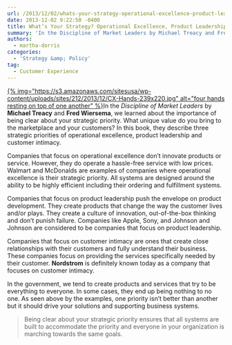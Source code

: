 ```yaml
---
url: /2013/12/02/whats-your-strategy-operational-excellence-product-leadership-or-customer-intimacy/
date: 2013-12-02 9:22:50 -0400
title: What’s Your Strategy? Operational Excellence, Product Leadership or Customer Intimacy?
summary: 'In the Discipline of Market Leaders by Michael Treacy and Fred Wiersema, we learned about the importance of being clear about your strategic priority.  What unique value do you bring to the marketplace and your customers?  In this book, they describe three strategic priorities of'
authors:
  - martha-dorris
categories:
  - 'Strategy &amp; Policy'
tag:
  - Customer Experience
---
```


<p dir="ltr">
  <a href="https://s3.amazonaws.com/sitesusa/wp-content/uploads/sites/212/2013/12/CX-Hands-239x220.jpg">{% img="https://s3.amazonaws.com/sitesusa/wp-content/uploads/sites/212/2013/12/CX-Hands-239x220.jpg" alt="four hands resting on top of one another" %}</a>In the <em>Discipline of Market Leaders</em> by <strong>Michael Treacy</strong> and <strong>Fred Wiersema</strong>, we learned about the importance of being clear about your strategic priority.  What unique value do you bring to the marketplace and your customers?  In this book, they describe three strategic priorities of operational excellence, product leadership and customer intimacy.
</p>

<p dir="ltr">
  Companies that focus on operational excellence don’t innovate products or service. However, they do operate a hassle-free service with low prices.  Walmart and McDonalds are examples of companies where operational excellence is their strategic priority.  All systems are designed around the ability to be highly efficient including their ordering and fulfillment systems.
</p>

<p dir="ltr">
  Companies that focus on product leadership push the envelope on product development. They create products that change the way the customer lives and/or plays.  They create a culture of innovation, out-of-the-box thinking and don’t punish failure.  Companies like Apple, Sony, and Johnson and Johnson are considered to be companies that focus on product leadership.
</p>

<p dir="ltr">
  Companies that focus on customer intimacy are ones that create close relationships with their customers and fully understand their business. These companies focus on providing the services specifically needed by their customer.  <strong>Nordstrom</strong> is definitely known today as a company that focuses on customer intimacy.
</p>

In the government, we tend to create products and services that try to be everything to everyone.  In some cases, they end up being nothing to no one.   As seen above by the examples, one priority isn’t better than another but it should drive your solutions and supporting business systems.

> Being clear about your strategic priority ensures that all systems are built to accommodate the priority and everyone in your organization is marching towards the same goals.
